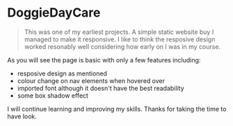 # DoggieDayCare


>This was one of my earliest projects. 
>A simple static website buy I managed to make it responsive.
>I like to think the resposive design worked resonably well
>considering how early on I was in my course.

As you will see the page is basic with only a few features including:

- resposive design as mentioned
- colour change on nav elements when hovered over
- imported font although it doesn't have the best readability
- some box shadow effect 

I will continue learning and improving my skills. 
Thanks for taking the time to have look.
